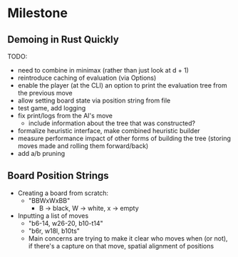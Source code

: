 # Milestone

## Demoing in Rust Quickly

TODO:

- need to combine in minimax (rather than just look at d + 1)
- reintroduce caching of evaluation (via Options)
- enable the player (at the CLI) an option to print the evaluation tree from the
  previous move
- allow setting board state via position string from file
- test game, add logging
- fix print/logs from the AI's move
  - include information about the tree that was constructed?
- formalize heuristic interface, make combined heuristic builder
- measure performance impact of other forms of building the tree (storing moves
  made and rolling them forward/back)
- add a/b pruning

## Board Position Strings

- Creating a board from scratch:
  - "BBWxWxBB"
    - B -> black, W -> white, x -> empty
- Inputting a list of moves
  - "b6-14, w26-20, b10-t14"
  - "b6r, w18l, b10ts"
  - Main concerns are trying to make it clear who moves when (or not), if
    there's a capture on that move, spatial alignment of positions
